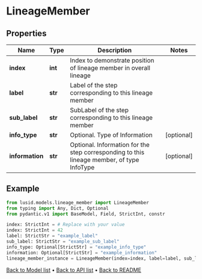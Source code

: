 # LineageMember

## Properties
Name | Type | Description | Notes
------------ | ------------- | ------------- | -------------
**index** | **int** | Index to demonstrate position of lineage member in overall lineage | 
**label** | **str** | Label of the step corresponding to this lineage member | 
**sub_label** | **str** | SubLabel of the step corresponding to this lineage member | 
**info_type** | **str** | Optional. Type of Information | [optional] 
**information** | **str** | Optional. Information for the step corresponding to this lineage member, of type InfoType | [optional] 
## Example

```python
from lusid.models.lineage_member import LineageMember
from typing import Any, Dict, Optional
from pydantic.v1 import BaseModel, Field, StrictInt, constr

index: StrictInt = # Replace with your value
index: StrictInt = 42
label: StrictStr = "example_label"
sub_label: StrictStr = "example_sub_label"
info_type: Optional[StrictStr] = "example_info_type"
information: Optional[StrictStr] = "example_information"
lineage_member_instance = LineageMember(index=index, label=label, sub_label=sub_label, info_type=info_type, information=information)

```

[Back to Model list](../README.md#documentation-for-models) &#8226; [Back to API list](../README.md#documentation-for-api-endpoints) &#8226; [Back to README](../README.md)

